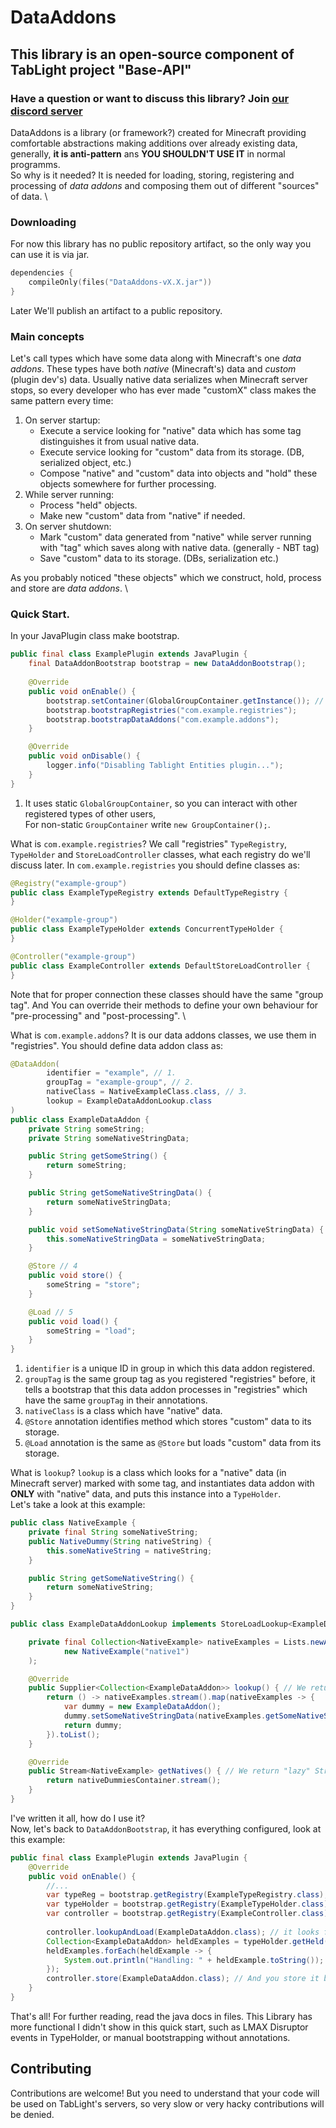 # DataAddons
## This library is an open-source component of TabLight project "Base-API"
### Have a question or want to discuss this library? Join [our discord server](https://discord.gg/upTtNyvkNf)
DataAddons is a library (or framework?) created for Minecraft providing comfortable abstractions making additions over already existing data, generally, **it is anti-pattern** ans **YOU SHOULDN'T USE IT** in normal programms. \
So why is it needed? It is needed for loading, storing, registering and processing of *data addons* and composing them out of different "sources" of data. \
### Downloading
For now this library has no public repository artifact, so the only way you can use it is via jar.
```kotlin
dependencies {
    compileOnly(files("DataAddons-vX.X.jar"))
}
```
Later We'll publish an artifact to a public repository.

### Main concepts
Let's call types which have some data along with Minecraft's one *data addons*. These types have both *native* (Minecraft's) data and *custom* (plugin dev's) data.
Usually native data serializes when Minecraft server stops, so every developer who has ever made "customX" class makes the same pattern every time:
1. On server startup:
    * Execute a service looking for "native" data which has some tag distinguishes it from usual native data.
    * Execute service looking for "custom" data from its storage. (DB, serialized object, etc.)
    * Compose "native" and "custom" data into objects and "hold" these objects somewhere for further processing.
2. While server running:
    * Process "held" objects.
    * Make new "custom" data from "native" if needed.
3. On server shutdown:
    * Mark "custom" data generated from "native" while server running with "tag" which saves along with native data. (generally - NBT tag)
    * Save "custom" data to its storage. (DBs, serialization etc.)

As you probably noticed "these objects" which we construct, hold, process and store are *data addons*. \

### Quick Start.
In your JavaPlugin class make bootstrap.
```java
public final class ExamplePlugin extends JavaPlugin {
    final DataAddonBootstrap bootstrap = new DataAddonBootstrap();
    
    @Override
    public void onEnable() {
        bootstrap.setContainer(GlobalGroupContainer.getInstance()); // 1.
        bootstrap.bootstrapRegistries("com.example.registries"); 
        bootstrap.bootstrapDataAddons("com.example.addons");
    }

    @Override
    public void onDisable() {
        logger.info("Disabling Tablight Entities plugin...");
    }
}
```
1. It uses static `GlobalGroupContainer`, so you can interact with other registered types of other users, \
For non-static `GroupContainer` write `new GroupContainer();`.

What is `com.example.registries`?
We call "registries" `TypeRegistry`, `TypeHolder` and `StoreLoadController` classes, what each registry do we'll discuss later.
In `com.example.registries` you should define classes as:
```java
@Registry("example-group")
public class ExampleTypeRegistry extends DefaultTypeRegistry {
}
```
```java
@Holder("example-group")
public class ExampleTypeHolder extends ConcurrentTypeHolder {
}
```
```java
@Controller("example-group")
public class ExampleController extends DefaultStoreLoadController {
}
```
Note that for proper connection these classes should have the same "group tag".
And You can override their methods to define your own behaviour for "pre-processing" and "post-processing". \

What is `com.example.addons`? 
It is our data addons classes, we use them in "registries". You should define data addon class as:
```java
@DataAddon(
		identifier = "example", // 1.
		groupTag = "example-group", // 2.
		nativeClass = NativeExampleClass.class, // 3.
		lookup = ExampleDataAddonLookup.class
)
public class ExampleDataAddon {
	private String someString;
	private String someNativeStringData;

	public String getSomeString() {
		return someString;
	}

	public String getSomeNativeStringData() {
		return someNativeStringData;
	}

	public void setSomeNativeStringData(String someNativeStringData) {
		this.someNativeStringData = someNativeStringData;
	}

	@Store // 4
	public void store() {
		someString = "store";
	}

	@Load // 5
	public void load() {
		someString = "load";
	}
}
```
1. `identifier` is a unique ID in group in which this data addon registered.
2. `groupTag` is the same group tag as you registered "registries" before, 
it tells a bootstrap that this data addon processes in "registries" which have the same `groupTag` in their annotations.
3. `nativeClass` is a class which have "native" data.
4. `@Store` annotation identifies method which stores "custom" data to its storage.
5. `@Load` annotation is the same as `@Store` but loads "custom" data from its storage.

What is `lookup`?
`lookup` is a class which looks for a "native" data (in Minecraft server) marked with some tag, and instantiates data addon with **ONLY** with "native" data,
and puts this instance into a `TypeHolder`. \
Let's take a look at this example:
```java
public class NativeExample {
    private final String someNativeString;
    public NativeDummy(String nativeString) {
        this.someNativeString = nativeString;
    } 

    public String getSomeNativeString() {
        return someNativeString;
    }
}
```
```java
public class ExampleDataAddonLookup implements StoreLoadLookup<ExampleDataAddon, NativeExample> {

    private final Collection<NativeExample> nativeExamples = Lists.newArrayList( // we use a collection as an example, in plugins we use server data.
            new NativeExample("native1")
    );

    @Override
    public Supplier<Collection<ExampleDataAddon>> lookup() { // We return "lazy" Supplier returning collection instead of collection itself.
        return () -> nativeExamples.stream().map(nativeExamples -> {
            var dummy = new ExampleDataAddon();
            dummy.setSomeNativeStringData(nativeExamples.getSomeNativeString());
            return dummy;
        }).toList();
    }

    @Override
    public Stream<NativeExample> getNatives() { // We return "lazy" Stream instead of usual Collection.
        return nativeDummiesContainer.stream();
    }
}
```
I've written it all, how do I use it? \
Now, let's back to `DataAddonBootstrap`, it has everything configured, look at this example:
```java
public final class ExamplePlugin extends JavaPlugin {
    @Override
    public void onEnable() {
        //...
        var typeReg = bootstrap.getRegistry(ExampleTypeRegistry.class);
        var typeHolder = bootstrap.getRegistry(ExampleTypeHolder.class);
        var controller = bootstrap.getRegistry(ExampleController.class);
        
        controller.lookupAndLoad(ExampleDataAddon.class); // it looks for this class using its lookup and loads "custom" data into "looked up" objects instances.
        Collection<ExampleDataAddon> heldExamples = typeHolder.getHeld(ExampleDataAddon.class); // You can obtain all configured data addons using holder.
        heldExamples.forEach(heldExample -> {
            System.out.println("Handling: " + heldExample.toString()); // And you handle them.
        });
        controller.store(ExampleDataAddon.class); // And you store it back.
    }
}
```
That's all! For further reading, read the java docs in files. This Library has more functional I didn't show in this quick start, 
such as LMAX Disruptor events in TypeHolder, or manual bootstrapping without annotations.

Contributing
----
Contributions are welcome! But you need to understand that your code will be used on TabLight's servers, so very slow or very hacky contributions will be denied.  
